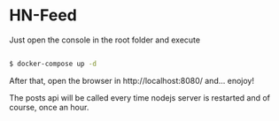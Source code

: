# HN-Feed

Just open the console in the root folder and execute

```sh

$ docker-compose up -d

```

After that, open the browser in http://localhost:8080/ and... enojoy!

The posts api will be called every time nodejs server is restarted and of course, once an hour.
